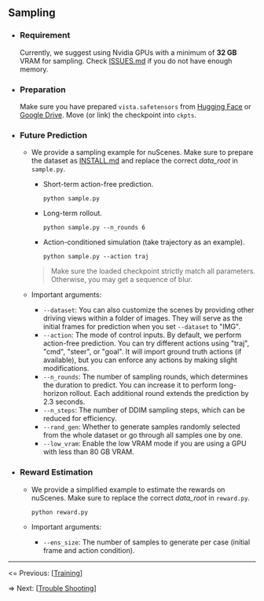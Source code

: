 ## Sampling

- ### Requirement

  Currently, we suggest using Nvidia GPUs with a minimum of **32 GB** VRAM for sampling. Check [ISSUES.md](https://github.com/OpenDriveLab/Vista/blob/main/docs/ISSUES.md) if you do not have enough memory.

- ### Preparation

  Make sure you have prepared `vista.safetensors` from [Hugging Face]() or [Google Drive](). Move (or link) the checkpoint into `ckpts`.

- ### Future Prediction

  - We provide a sampling example for nuScenes. Make sure to prepare the dataset as [INSTALL.md](https://github.com/OpenDriveLab/Vista/blob/main/docs/INSTALL.md) and replace the correct *data_root* in `sample.py`.

    - Short-term action-free prediction.

      ```shell
      python sample.py
      ```

    - Long-term rollout.
    
      ```shell
      python sample.py --n_rounds 6
      ```
    
    - Action-conditioned simulation (take trajectory as an example).
    
      ```shell
      python sample.py --action traj
      ```
      
    > Make sure the loaded checkpoint strictly match all parameters. Otherwise, you may get a sequence of blur.

  - Important arguments:

    - `--dataset`: You can also customize the scenes by providing other driving views within a folder of images. They will serve as the initial frames for prediction when you set `--dataset` to "IMG".
    - `--action`: The mode of control inputs. By default, we perform action-free prediction. You can try different actions using "traj", "cmd", "steer", or "goal". It will import ground truth actions (if available), but you can enforce any actions by making slight modifications.
    - `--n_rounds`: The number of sampling rounds, which determines the duration to predict. You can increase it to perform long-horizon rollout. Each additional round extends the prediction by 2.3 seconds.
    - `--n_steps`: The number of DDIM sampling steps, which can be reduced for efficiency.
    - `--rand_gen`: Whether to generate samples randomly selected from the whole dataset or go through all samples one by one. 
    - `--low_vram`: Enable the low VRAM mode if you are using a GPU with less than 80 GB VRAM.

- ### Reward Estimation

  - We provide a simplified example to estimate the rewards on nuScenes. Make sure to replace the correct *data_root* in `reward.py`.

    ```shell
    python reward.py
    ```

  - Important arguments:
  
    - `--ens_size`: The number of samples to generate per case (initial frame and action condition).

---

<= Previous: [[Training](https://github.com/OpenDriveLab/Vista/blob/main/docs/TRAINING.md)]

=> Next: [[Trouble Shooting](https://github.com/OpenDriveLab/Vista/blob/main/docs/ISSUES.md)]
